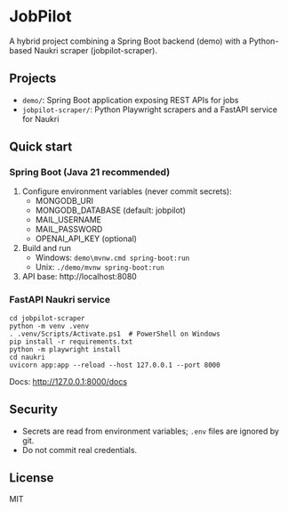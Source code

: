 # JobPilot

A hybrid project combining a Spring Boot backend (demo) with a Python-based Naukri scraper (jobpilot-scraper).

## Projects
- `demo/`: Spring Boot application exposing REST APIs for jobs
- `jobpilot-scraper/`: Python Playwright scrapers and a FastAPI service for Naukri

## Quick start

### Spring Boot (Java 21 recommended)
1. Configure environment variables (never commit secrets):
   - MONGODB_URI
   - MONGODB_DATABASE (default: jobpilot)
   - MAIL_USERNAME
   - MAIL_PASSWORD
   - OPENAI_API_KEY (optional)
2. Build and run
   - Windows: `demo\mvnw.cmd spring-boot:run`
   - Unix: `./demo/mvnw spring-boot:run`
3. API base: http://localhost:8080

### FastAPI Naukri service
```
cd jobpilot-scraper
python -m venv .venv
. .venv/Scripts/Activate.ps1  # PowerShell on Windows
pip install -r requirements.txt
python -m playwright install
cd naukri
uvicorn app:app --reload --host 127.0.0.1 --port 8000
```
Docs: http://127.0.0.1:8000/docs

## Security
- Secrets are read from environment variables; `.env` files are ignored by git.
- Do not commit real credentials.

## License
MIT
